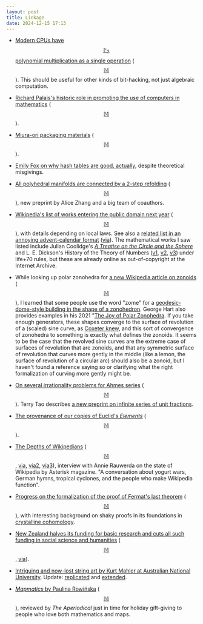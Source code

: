 ```yaml
---
layout: post
title: Linkage
date: 2024-12-15 17:13
---
```

* [Modern CPUs have $$\mathbb{F}_2$$ polynomial multiplication as a single operation](https://en.wikipedia.org/wiki/CLMUL_instruction_set) <span style="white-space:nowrap">([$$\mathbb{M}$$](https://mathstodon.xyz/@j2kun/113575929039989362)).</span> This should be useful for other kinds of bit-hacking,
not just algebraic computation.

* [Richard Palais's historic role in promoting the use of computers in mathematics](https://mathvalues.squarespace.com/masterblog/the-mathematician-whoincidentallyhelped-mathematicians-to-stop-worrying-and-love-the-computer) <span style="white-space:nowrap">([$$\mathbb{M}$$](https://fediscience.org/@KeithDevlin/113589288968231193)).</span>

* [Miura-ori packaging materials](https://www.vttresearch.com/en/news-and-ideas/vtt-launches-new-origami-packaging-technology-create-sustainable-lightweight-durable) <span style="white-space:nowrap">([$$\mathbb{M}$$](https://mastodon.social/@oschene/113595794116319330)).</span>

* [Emily Fox on why hash tables are good, actually](https://mathstodon.xyz/@abstractcow@transfem.social/113601466710285461), despite theoretical misgivings.

* [All polyhedral manifolds are connected by a 2-step refolding](https://arxiv.org/abs/2412.02174) <span style="white-space:nowrap">([$$\mathbb{M}$$](https://fediscience.org/@Origami_Alice/113592222302877765)),</span> new preprint by Alice Zhang and a big team of coauthors.

* [Wikipedia's list of works entering the public domain next year](https://en.wikipedia.org/wiki/2025_in_public_domain) <span style="white-space:nowrap">([$$\mathbb{M}$$](https://mathstodon.xyz/@11011110/113614945283930203)),</span> with details depending on local laws.
See also a [related list in an annoying advent-calendar format](https://publicdomainreview.org/features/entering-the-public-domain/2025/) ([via](https://news.ycombinator.com/item?id=42290448)). The mathematical works I saw listed include Julian Coolidge's [_A Treatise on the Circle and the Sphere_](https://archive.org/details/treatiseonthecir033247mbp) and L. E. Dickson's History of the Theory of Numbers ([v1](https://archive.org/details/historyoftheoryo01dick), [v2](https://archive.org/details/historyoftheoryo02dick_0), [v3](https://archive.org/details/historyoftheoryo03dick_0)) under life+70 rules, but these are already online as out-of-copyright at the Internet Archive.  

* While looking up polar zonohedra for [a new Wikipedia article on zonoids](https://en.wikipedia.org/wiki/Zonoid) <span style="white-space:nowrap">([$$\mathbb{M}$$](https://mathstodon.xyz/@11011110/113620388852188746)),</span> I learned that some people use the word "zome" for a [geodesic-dome-style building in the shape of a zonohedron](https://simplydifferently.org/zome). George Hart also provides examples in his 2021 "[The Joy of Polar Zonohedra](https://archive.bridgesmathart.org/2021/bridges2021-7.pdf). If you take enough generators, these shapes converge to the surface of revolution of a (scaled) sine curve, as [Coxeter knew](https://www.jstor.org/stable/2313051), and this sort of convergence of zonohedra to something is exactly what defines the zonoids. It seems to be the case that the revolved sine curves are the extreme case of surfaces of revolution that are zonoids, and that any symmetric surface of revolution that curves more gently in the middle (like a lemon, the surface of revolution of a circular arc) should also be a zonoid, but I haven't found a reference saying so or clarifying what the right formalization of curving more gently might be.

* [On several irrationality problems for Ahmes series](https://terrytao.wordpress.com/2024/11/27/on-several-irrationality-problems-for-ahmes-series/) <span style="white-space:nowrap">([$$\mathbb{M}$$](https://mathstodon.xyz/@tao/113559149269764165)).</span> Terry Tao describes [a new preprint on infinite series of unit fractions](https://arxiv.org/abs/2406.17593).

* [The provenance of our copies of Euclid's _Elements_](https://euclid.analogmachine.org/early-history) <span style="white-space:nowrap">([$$\mathbb{M}$$](https://mathstodon.xyz/@johncarlosbaez/113629967909441497)).</span>

* [The Depths of Wikipedians](ITSLINK) <span style="white-space:nowrap">([$$\mathbb{M}$$](https://asteriskmag.com/issues/08/the-depths-of-wikipedians),</span> [via](https://news.ycombinator.com/item?id=42377770), [via2](https://boingboing.net/2024/12/10/wikipedias-7-year-yogurt-spelling-war-was-longer-than-three-shakespeare-plays.html), [via3](https://3quarksdaily.com/3quarksdaily/2024/12/the-depths-of-wikipedians.html)), interview with Annie Rauwerda on the state of Wikipedia by Asterisk magazine. "A conversation about yogurt wars, German hymns, tropical cyclones, and the people who make Wikipedia function".

* [Progress on the formalization of the proof of Fermat's last theorem](https://xenaproject.wordpress.com/2024/12/11/fermats-last-theorem-how-its-going/) <span style="white-space:nowrap">([$$\mathbb{M}$$](https://mathstodon.xyz/@highergeometer/113636613163469932)),</span> with interesting background on shaky proofs in its foundations in [crystalline cohomology](https://en.wikipedia.org/wiki/Crystalline_cohomology).

* [New Zealand halves its funding for basic research and cuts all such funding in social science and humanities](https://www.science.org/content/article/amid-cuts-basic-research-new-zealand-scraps-all-support-social-sciences) <span style="white-space:nowrap">([$$\mathbb{M}$$](https://mathstodon.xyz/@11011110/113646998369967471),</span> [via](https://news.ycombinator.com/item?id=42405956)).

* [Intriguing and now-lost string art by Kurt Mahler at Australian National University](https://mathstodon.xyz/@rcorless/113648111236725303). Update: [replicated](https://mathstodon.xyz/@juan_math/113664005652319160) and [extended](https://mathstodon.xyz/@juan_math).

* [_Mapmatics_ by Paulina Rowińska](https://aperiodical.com/2024/12/review-mapmatics-by-paulina-rowinska/) <span style="white-space:nowrap">([$$\mathbb{M}$$](https://mathstodon.xyz/@aperiodical/113627956229056985)),</span> reviewed by _The Aperiodical_ just in time for holiday gift-giving to people who love both mathematics and maps.